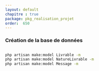 ```yaml
---
layout: default
chapitre : true
package: pkg_realisation_projet
order:  650
---
```


### Création de la base de données 


````bash

php artisan make:model Livrable -m
php artisan make:model NatureLivrable -m
php artisan make:model Message -m

````